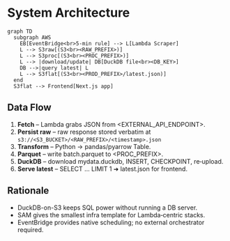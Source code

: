 # System Architecture

```mermaid
graph TD
  subgraph AWS
    EB[EventBridge<br>5‑min rule] --> L[Lambda Scraper]
    L --> S3raw[(S3<br><RAW_PREFIX>)]
    L --> S3proc[(S3<br><PROC_PREFIX>)]
    L --> |download/update| DB[DuckDB file<br><DB_KEY>]
    DB -->|query latest| L
    L --> S3flat[(S3<br><PROD_PREFIX>/latest.json)]
  end
  S3flat --> Frontend[Next.js app]
```

## Data Flow
1. **Fetch** – Lambda grabs JSON from <EXTERNAL_API_ENDPOINT>.
2. **Persist raw** – raw response stored verbatim at `s3://<S3_BUCKET>/<RAW_PREFIX>/<timestamp>.json`
3. **Transform** – Python → pandas/pyarrow Table.
4. **Parquet** – write batch.parquet to <PROC_PREFIX>.
5. **DuckDB** – download mydata.duckdb, INSERT, CHECKPOINT, re‑upload.
6. **Serve latest** – SELECT … LIMIT 1 ➜ latest.json for frontend.

## Rationale
* DuckDB-on-S3 keeps SQL power without running a DB server.
* SAM gives the smallest infra template for Lambda‐centric stacks.
* EventBridge provides native scheduling; no external orchestrator required.